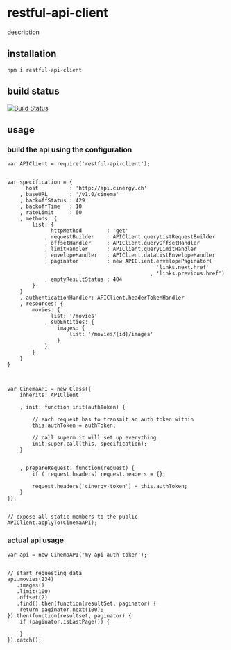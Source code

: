 # restful-api-client

description

## installation

    npm i restful-api-client

## build status

[![Build Status](https://travis-ci.org/eventEmitter/restful-api-client.png?branch=master)](https://travis-ci.org/eventEmitter/restful-api-client)


## usage


### build the api using the configuration


    var APIClient = require('restful-api-client');


    var specification = {
          host          : 'http://api.cinergy.ch'
        , baseURL       : '/v1.0/cinema'
        , backoffStatus : 429
        , backoffTime   : 10
        , rateLimit     : 60
        , methods: {
            list: {
                  httpMethod        : 'get'
                , requestBuilder    : APIClient.queryListRequestBuilder
                , offsetHandler     : APIClient.queryOffsetHandler
                , limitHandler      : APIClient.queryLimitHandler
                , envelopeHandler   : APIClient.dataListEnvelopeHandler
                , paginator         : new APIClient.envelopePaginator(
                                                    'links.next.href'
                                                  , 'links.previous.href')
                , emptyResultStatus : 404
            }
        }
        , authenticationHandler: APIClient.headerTokenHandler
        , resources: {
            movies: {
                  list: '/movies'
                , subEntities: {
                    images: {
                        list: '/movies/{id}/images'
                    }
                }
            }
        }
    }



    var CinemaAPI = new Class({
        inherits: APIClient

        , init: function init(authToken) {

            // each request has to transmit an auth token within
            this.authToken = authToken;

            // call superm it will set up everything
            init.super.call(this, specification);
        }


        , prepareRequest: function(request) {
            if (!request.headers) request.headers = {};

            request.headers['cinergy-token'] = this.authToken;
        }
    });


    // expose all static members to the public
    APIClient.applyTo(CinemaAPI);



### actual api usage

    var api = new CinemaAPI('my api auth token');


    // start requesting data
    api.movies(234)
       .images()
       .limit(100)
       .offset(2)
       .find().then(function(resultSet, paginator) {
        return paginator.next(100);
    }).then(function(resultset, paginator) {
        if (paginator.isLastPage()) {

        }
    }).catch();